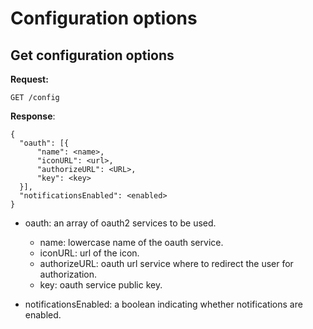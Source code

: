 # Configuration options

## Get configuration options

  **Request:**

  ```
  GET /config    
  ```

  **Response**: 

  ```  
  {
	"oauth": [{
		"name": <name>,
		"iconURL": <url>,
		"authorizeURL": <URL>,
		"key": <key>
	}],
	"notificationsEnabled": <enabled>	
  }
  ```
  
  - oauth: an array of oauth2 services to be used.
    - name: lowercase name of the oauth service.
	- iconURL: url of the icon.
	- authorizeURL: oauth url service where to redirect the user for authorization.
	- key: oauth service public key.
  
  - notificationsEnabled: a boolean indicating whether notifications are enabled.